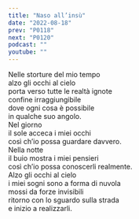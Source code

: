 ```yaml
---
title: "Naso all’insù"
date: "2022-08-18"
prev: "P0118"
next: "P0120"
podcast: ""
youtube: ""
---
```


Nelle storture del mio tempo  
alzo gli occhi al cielo  
porta verso tutte le realtà ignote  
confine irraggiungibile  
dove ogni cosa è possibile  
in qualche suo angolo.  
Nel giorno  
il sole acceca i miei occhi  
così ch’io possa guardare davvero.  
Nella notte  
il buio mostra i miei pensieri  
così ch’io possa conoscerli realmente.  
Alzo gli occhi al cielo  
i miei sogni sono a forma di nuvola  
mossi da forze invisibili  
ritorno con lo sguardo sulla strada  
e inizio a realizzarli.
